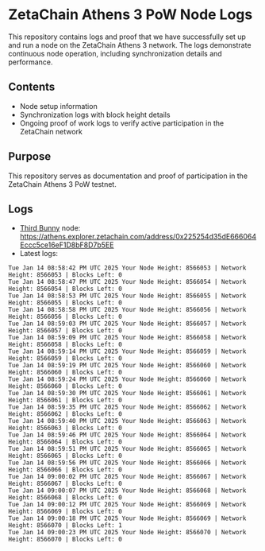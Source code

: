 # ZetaChain Athens 3 PoW Node Logs
This repository contains logs and proof that we have successfully set up and run a node on the ZetaChain Athens 3 network. The logs demonstrate continuous node operation, including synchronization details and performance.

## Contents
- Node setup information
- Synchronization logs with block height details
- Ongoing proof of work logs to verify active participation in the ZetaChain network

## Purpose
This repository serves as documentation and proof of participation in the ZetaChain Athens 3 PoW testnet.

## Logs

- [Third Bunny](https://thirdbunny.xyz/) node: https://athens.explorer.zetachain.com/address/0x225254d35dE666064Eccc5ce16eF1D8bF8D7b5EE
- Latest logs:
```
Tue Jan 14 08:58:42 PM UTC 2025 Your Node Height: 8566053 | Network Height: 8566053 | Blocks Left: 0
Tue Jan 14 08:58:47 PM UTC 2025 Your Node Height: 8566054 | Network Height: 8566054 | Blocks Left: 0
Tue Jan 14 08:58:53 PM UTC 2025 Your Node Height: 8566055 | Network Height: 8566055 | Blocks Left: 0
Tue Jan 14 08:58:58 PM UTC 2025 Your Node Height: 8566056 | Network Height: 8566056 | Blocks Left: 0
Tue Jan 14 08:59:03 PM UTC 2025 Your Node Height: 8566057 | Network Height: 8566057 | Blocks Left: 0
Tue Jan 14 08:59:09 PM UTC 2025 Your Node Height: 8566058 | Network Height: 8566058 | Blocks Left: 0
Tue Jan 14 08:59:14 PM UTC 2025 Your Node Height: 8566059 | Network Height: 8566059 | Blocks Left: 0
Tue Jan 14 08:59:19 PM UTC 2025 Your Node Height: 8566060 | Network Height: 8566060 | Blocks Left: 0
Tue Jan 14 08:59:24 PM UTC 2025 Your Node Height: 8566060 | Network Height: 8566060 | Blocks Left: 0
Tue Jan 14 08:59:30 PM UTC 2025 Your Node Height: 8566061 | Network Height: 8566061 | Blocks Left: 0
Tue Jan 14 08:59:35 PM UTC 2025 Your Node Height: 8566062 | Network Height: 8566062 | Blocks Left: 0
Tue Jan 14 08:59:40 PM UTC 2025 Your Node Height: 8566063 | Network Height: 8566063 | Blocks Left: 0
Tue Jan 14 08:59:46 PM UTC 2025 Your Node Height: 8566064 | Network Height: 8566064 | Blocks Left: 0
Tue Jan 14 08:59:51 PM UTC 2025 Your Node Height: 8566065 | Network Height: 8566065 | Blocks Left: 0
Tue Jan 14 08:59:56 PM UTC 2025 Your Node Height: 8566066 | Network Height: 8566066 | Blocks Left: 0
Tue Jan 14 09:00:02 PM UTC 2025 Your Node Height: 8566067 | Network Height: 8566067 | Blocks Left: 0
Tue Jan 14 09:00:07 PM UTC 2025 Your Node Height: 8566068 | Network Height: 8566068 | Blocks Left: 0
Tue Jan 14 09:00:12 PM UTC 2025 Your Node Height: 8566069 | Network Height: 8566069 | Blocks Left: 0
Tue Jan 14 09:00:18 PM UTC 2025 Your Node Height: 8566069 | Network Height: 8566070 | Blocks Left: 1
Tue Jan 14 09:00:23 PM UTC 2025 Your Node Height: 8566070 | Network Height: 8566070 | Blocks Left: 0
```
